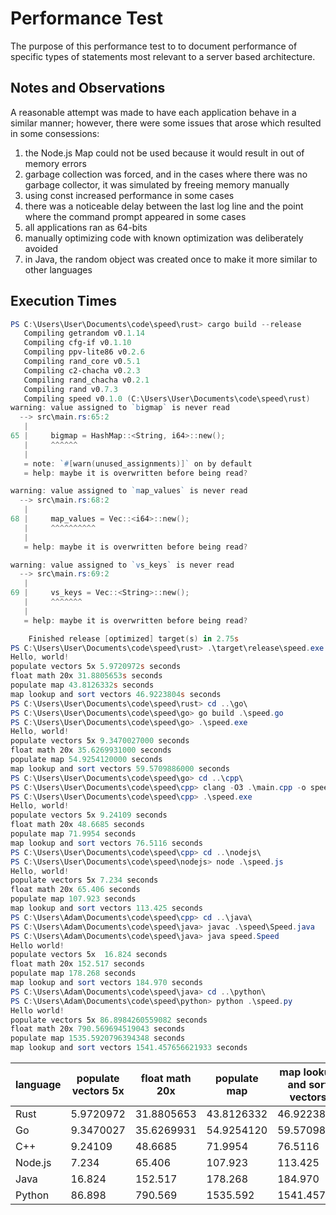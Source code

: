 # Performance Test

The purpose of this performance test to to document performance of specific types of statements
most relevant to a server based architecture.

## Notes and Observations

A reasonable attempt was made to have each application behave in a similar manner; however, there
were some issues that arose which resulted in some consessions:

1. the Node.js Map could not be used because it would result in out of memory errors
2. garbage collection was forced, and in the cases where there was no garbage collector, it was simulated by freeing memory manually
3. using const increased performance in some cases
4. there was a noticeable delay between the last log line and the point where the command prompt appeared in some cases
5. all applications ran as 64-bits
6. manually optimizing code with known optimization was deliberately avoided
7. in Java, the random object was created once to make it more similar to other languages

## Execution Times

```powershell
PS C:\Users\User\Documents\code\speed\rust> cargo build --release
   Compiling getrandom v0.1.14
   Compiling cfg-if v0.1.10
   Compiling ppv-lite86 v0.2.6
   Compiling rand_core v0.5.1
   Compiling c2-chacha v0.2.3
   Compiling rand_chacha v0.2.1
   Compiling rand v0.7.3
   Compiling speed v0.1.0 (C:\Users\User\Documents\code\speed\rust)
warning: value assigned to `bigmap` is never read
  --> src\main.rs:65:2
   |
65 |     bigmap = HashMap::<String, i64>::new();
   |     ^^^^^^
   |
   = note: `#[warn(unused_assignments)]` on by default
   = help: maybe it is overwritten before being read?

warning: value assigned to `map_values` is never read
  --> src\main.rs:68:2
   |
68 |     map_values = Vec::<i64>::new();
   |     ^^^^^^^^^^
   |
   = help: maybe it is overwritten before being read?

warning: value assigned to `vs_keys` is never read
  --> src\main.rs:69:2
   |
69 |     vs_keys = Vec::<String>::new();
   |     ^^^^^^^
   |
   = help: maybe it is overwritten before being read?

    Finished release [optimized] target(s) in 2.75s
PS C:\Users\User\Documents\code\speed\rust> .\target\release\speed.exe
Hello, world!
populate vectors 5x 5.9720972s seconds
float math 20x 31.8805653s seconds
populate map 43.8126332s seconds
map lookup and sort vectors 46.9223804s seconds
PS C:\Users\User\Documents\code\speed\rust> cd ..\go\
PS C:\Users\User\Documents\code\speed\go> go build .\speed.go
PS C:\Users\User\Documents\code\speed\go> .\speed.exe
Hello, world!
populate vectors 5x 9.3470027000 seconds
float math 20x 35.6269931000 seconds
populate map 54.9254120000 seconds
map lookup and sort vectors 59.5709886000 seconds
PS C:\Users\User\Documents\code\speed\go> cd ..\cpp\
PS C:\Users\User\Documents\code\speed\cpp> clang -O3 .\main.cpp -o speed.exe
PS C:\Users\User\Documents\code\speed\cpp> .\speed.exe
Hello, world!
populate vectors 5x 9.24109 seconds
float math 20x 48.6685 seconds
populate map 71.9954 seconds
map lookup and sort vectors 76.5116 seconds
PS C:\Users\User\Documents\code\speed\cpp> cd ..\nodejs\
PS C:\Users\User\Documents\code\speed\nodejs> node .\speed.js
Hello, world!
populate vectors 5x 7.234 seconds
float math 20x 65.406 seconds
populate map 107.923 seconds
map lookup and sort vectors 113.425 seconds
PS C:\Users\Adam\Documents\code\speed\cpp> cd ..\java\
PS C:\Users\Adam\Documents\code\speed\java> javac .\speed\Speed.java
PS C:\Users\Adam\Documents\code\speed\java> java speed.Speed
Hello world!
populate vectors 5x  16.824 seconds
float math 20x 152.517 seconds
populate map 178.268 seconds
map lookup and sort vectors 184.970 seconds
PS C:\Users\Adam\Documents\code\speed\java> cd ..\python\
PS C:\Users\Adam\Documents\code\speed\python> python .\speed.py
Hello world!
populate vectors 5x 86.8984260559082 seconds
float math 20x 790.569694519043 seconds
populate map 1535.5920796394348 seconds
map lookup and sort vectors 1541.457656621933 seconds
```

| language | populate vectors 5x | float math 20x | populate map | map lookup and sort vectors |
|---|---|---|---|---|
| Rust | 5.9720972 | 31.8805653 | 43.8126332 | 46.9223804 |
| Go | 9.3470027 | 35.6269931 | 54.9254120 | 59.5709886 |
| C++ | 9.24109 | 48.6685 | 71.9954 | 76.5116 |
| Node.js | 7.234 | 65.406 | 107.923 | 113.425 |
| Java | 16.824 | 152.517 | 178.268 | 184.970 |
| Python | 86.898 | 790.569 | 1535.592 | 1541.457 |
